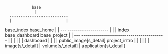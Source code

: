                 base
                 |
      --------------------------
      |                        |
 base_index                 base_home
     |                         |
    ---              --------------------
     |               |                  |
    index     base_dashboard        base_project
                    |                  |
                   ---         -----------------------------------------
                    |          |      |          |          |          |
                dashboard      |      |          |          |    public_image[s_detail]
                        project_intro |          |          |
                                      |          |          |
                                image[s/_detail] |   volume[s/_detail]
                                                 |
                                    application[s/_detail]
